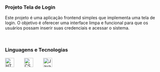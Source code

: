 ### Projeto Tela de Login
Este projeto é uma aplicação frontend simples que implementa uma tela de login. O objetivo é oferecer uma interface limpa e funcional para que os usuários possam inserir suas credenciais e acessar o sistema.

<br>

### Linguagens e Tecnologias

<img 
    align="left" 
    alt="HTML"
    title="HTML" 
    width="30px" 
    style="padding-right: 30px;" 
    src="https://cdn.jsdelivr.net/gh/devicons/devicon@latest/icons/html5/html5-original.svg" 
/>
<img 
    align="left" 
    alt="CSS" 
    title="CSS"
    width="30px" 
    style="padding-right: 30px;" 
    src="https://cdn.jsdelivr.net/gh/devicons/devicon@latest/icons/css3/css3-original.svg" 
/>
<img 
    align="left" 
    alt="JavaScript" 
    title="JavaScript"
    width="30px" 
    style="padding-right: 30px;" 
    src="https://cdn.jsdelivr.net/gh/devicons/devicon@latest/icons/javascript/javascript-original.svg" 
/>
